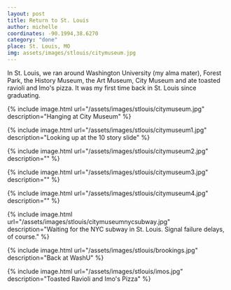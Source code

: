 ```yaml
---
layout: post
title: Return to St. Louis
author: michelle
coordinates: -90.1994,38.6270
category: "done"
place: St. Louis, MO
img: assets/images/stlouis/citymuseum.jpg
---
```


In St. Louis, we ran around Washington University (my alma mater), Forest Park, the History Museum, the Art Museum, City Museum and ate toasted ravioli and Imo's pizza. It was my first time back in St. Louis since graduating.

{% include image.html url="/assets/images/stlouis/citymuseum.jpg" description="Hanging at City Museum" %}

{% include image.html url="/assets/images/stlouis/citymuseum1.jpg" description="Looking up at the 10 story slide" %}

{% include image.html url="/assets/images/stlouis/citymuseum2.jpg" description="" %}

{% include image.html url="/assets/images/stlouis/citymuseum3.jpg" description="" %}

{% include image.html url="/assets/images/stlouis/citymuseum4.jpg" description="" %}

{% include image.html url="/assets/images/stlouis/citymuseumnycsubway.jpg" description="Waiting for the NYC subway in St. Louis. Signal failure delays, of course." %}

{% include image.html url="/assets/images/stlouis/brookings.jpg" description="Back at WashU" %}

{% include image.html url="/assets/images/stlouis/imos.jpg" description="Toasted Ravioli and Imo's Pizza" %}